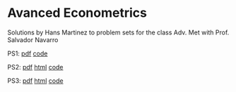 # Avanced Econometrics

Solutions by Hans Martinez to problem sets for the class Adv. Met with Prof. Salvador Navarro

PS1: [pdf](https://github.com/hans-mtz/AdvMetrics/blob/master/PS1/PS1.pdf) [code](https://github.com/hans-mtz/AdvMetrics/tree/master/PS1)

PS2: [pdf](https://github.com/hans-mtz/AdvMetrics/blob/master/PS2/PS2.pdf) [html](https://raw.githack.com/hans-mtz/AdvMetrics/master/PS2/PS2.html) [code](https://github.com/hans-mtz/AdvMetrics/tree/master/PS2)

PS3: [pdf](https://github.com/hans-mtz/AdvMetrics/blob/master/PS3/PS3.pdf) [html](https://raw.githack.com/hans-mtz/AdvMetrics/master/PS3/PS3.html) [code](https://github.com/hans-mtz/AdvMetrics/tree/master/PS3)
